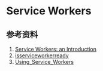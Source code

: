# Service Workers

## 参考资料
1. [Service Workers: an Introduction](https://developers.google.com/web/fundamentals/primers/service-workers)
2. [isserviceworkerready](https://jakearchibald.github.io/isserviceworkerready/resources.html)
3. [Using_Service_Workers](https://developer.mozilla.org/en-US/docs/Web/API/Service_Worker_API/Using_Service_Workers)